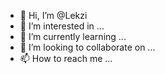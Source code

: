- 👋 Hi, I’m @Lekzi
- 👀 I’m interested in ...
- 🌱 I’m currently learning ...
- 💞️ I’m looking to collaborate on ...
- 📫 How to reach me ...

<!---
Lekzi/Lekzi is a ✨ special ✨ repository because its `README.md` (this file) appears on your GitHub profile.
You can click the Preview link to take a look at your changes.
--->
